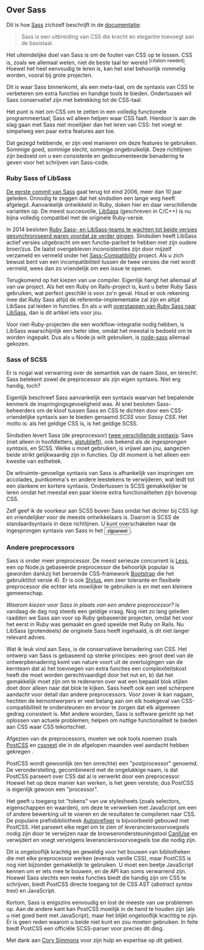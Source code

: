 
## Over Sass

Dit is hoe [Sass](https://sass-lang.com) zichzelf beschrijft in de [documentatie](https://sass-lang.com/documentation/file.SASS_REFERENCE.html):

> Sass is een uitbreiding van CSS die kracht en elegantie toevoegt aan de basistaal.

Het uiteindelijke doel van Sass is om de fouten van CSS op te lossen. CSS is, zoals we allemaal weten, niet de beste taal ter wereld <sup>[citation needed]</sup>. Hoewel het heel eenvoudig te leren is, kan het snel behoorlijk rommelig worden, vooral bij grote projecten.

Dit is waar Sass binnenkomt, als een meta-taal, om de syntaxis van CSS te verbeteren om extra functies en handige tools te bieden. Ondertussen wil Sass conservatief zijn met betrekking tot de CSS-taal.

Het punt is niet om CSS om te zetten in een volledig functionele programmeertaal; Sass wil alleen helpen waar CSS faalt. Hierdoor is aan de slag gaan met Sass niet moeilijker dan het leren van CSS: het voegt er simpelweg een paar extra features aan toe.

Dat gezegd hebbende, er zijn veel manieren om deze features te gebruiken. Sommige goed, sommige slecht, sommige ongebruikelijk. Deze richtlijnen zijn bedoeld om u een consistente en gedocumenteerde benadering te geven voor het schrijven van Sass-code.

### Ruby Sass of LibSass

[De eerste commit van Sass](https://github.com/hcatlin/sass/commit/fa5048ba405619273e474a50400c7243fbff54fe) gaat terug tot eind 2006, meer dan 10 jaar geleden. Onnodig te zeggen dat het sindsdien een lange weg heeft afgelegd. Aanvankelijk ontwikkeld in Ruby, doken hier en daar verschillende varianten op. De meest succesvolle, [LibSass](https://webdesign.tutsplus.com/articles/getting-to-know-libsass--cms-23114) (geschreven in C/C++) is nu bijna volledig compatibel met de originele Ruby-versie.

In 2014 besloten [Ruby Sass- en LibSass-teams te wachten tot beide versies gesynchroniseerd waren voordat ze verder gingen](https://github.com/sass/libsass/wiki/The-LibSass-Compatibility-Plan). Sindsdien heeft LibSass actief versies uitgebracht om een functie-pariteit te hebben met zijn oudere broer/zus. De laatst overgebleven inconsistenties zijn door mijzelf verzameld en vermeld onder het [Sass-Compatibility](https://kittygiraudel.github.io/sass-compatibility/) project. Als u zich bewust bent van een incompatibiliteit tussen de twee versies die niet wordt vermeld, wees dan zo vriendelijk om een issue te openen.

Terugkomend op het kiezen van uw compiler. Eigenlijk hangt het allemaal af van uw project. Als het een Ruby on Rails-project is, kunt u beter Ruby Sass gebruiken, wat perfect geschikt is voor zo'n geval. Houd er ook rekening mee dat Ruby Sass altijd de referentie-implementatie zal zijn en altijd LibSass zal leiden in functies. En als u wilt [overstappen van Ruby Sass naar LibSass](https://www.sitepoint.com/switching-ruby-sass-libsass/), dan is dit artikel iets voor jou.

Voor niet-Ruby-projecten die een workflow-integratie nodig hebben, is LibSass waarschijnlijk een beter idee, omdat het meestal is bedoeld om te worden ingepakt. Dus als u Node.js wilt gebruiken, is [node-sass](https://github.com/sass/node-sass) allemaal gekozen.

### Sass of SCSS

Er is nogal wat verwarring over de semantiek van de naam *Sass*, en terecht: Sass betekent zowel de preprocessor als zijn eigen syntaxis. Niet erg handig, toch?

Eigenlijk beschreef Sass aanvankelijk een syntaxis waarvan het bepalende kenmerk de inspringingsgevoeligheid was. Al snel besloten Sass-beheerders om de kloof tussen Sass en CSS te dichten door een CSS-vriendelijke syntaxis aan te bieden genaamd *SCSS* voor *Sassy CSS*. Het motto is: als het geldige CSS is, is het geldige SCSS.

Sindsdien levert Sass (de preprocessor) [twee verschillende syntaxis](https://www.sitepoint.com/whats-difference-sass-scss/): Sass (niet alleen in hoofdletters, [alstublieft](http://sassnotsass.com)), ook bekend als *de ingesprongen syntaxis*, en SCSS. Welke u moet gebruiken, is vrijwel aan jou, aangezien beide strikt gelijkwaardig zijn in functies. Op dit moment is het alleen een kwestie van esthetiek.

De witruimte-gevoelige syntaxis van Sass is afhankelijk van inspringen om accolades, puntkomma's en andere leestekens te verwijderen, wat leidt tot een slankere en kortere syntaxis. Ondertussen is SCSS gemakkelijker te leren omdat het meestal een paar kleine extra functionaliteiten zijn bovenop CSS.

Zelf geef ik de voorkeur aan SCSS boven Sass omdat het dichter bij CSS ligt en vriendelijker voor de meeste ontwikkelaars is. Daarom is SCSS de standaardsyntaxis in deze richtlijnen. U kunt overschakelen naar de ingesprongen syntaxis van Sass in het <button type="button" data-a11y-dialog-show="options-panel" class="link-like">zijpaneel</button>.

### Andere preprocessors

Sass is onder meer preprocessor. De meest serieuze concurrent is [Less](http://lesscss.org/), een op Node.js gebaseerde preprocessor die behoorlijk populair is geworden dankzij het beroemde CSS-framework [Bootstrap](https://getbootstrap.com/) die het gebruikt(tot versie 4). Er is ook [Stylus](https://stylus-lang.com/), een zeer tolerante en flexibele preprocessor die echter iets moeilijker te gebruiken is en met een kleinere gemeenschap.

*Waarom kiezen voor Sass in plaats van een andere preprocessor?* is vandaag de dag nog steeds een geldige vraag. Nog niet zo lang geleden raadden we Sass aan voor op Ruby gebaseerde projecten, omdat het voor het eerst in Ruby was gemaakt en goed speelde met Ruby on Rails. Nu LibSass (grotendeels) de originele Sass heeft ingehaald, is dit niet langer relevant advies.

Wat ik leuk vind aan Sass, is de conservatieve benadering van CSS. Het ontwerp van Sass is gebaseerd op sterke principes: een groot deel van de ontwerpbenadering komt van nature voort uit de overtuigingen van de kernteam dat a) het toevoegen van extra functies een complexiteitskost heeft die moet worden gerechtvaardigd door het nut en, b) dat het gemakkelijk moet zijn om te redeneren over wat een bepaald blok stijlen doet door alleen naar dat blok te kijken. Sass heeft ook een veel scherpere aandacht voor detail dan andere preprocessors. Voor zover ik kan nagaan, hechten de kernontwerpers er veel belang aan om elk hoekgeval van CSS-compatibiliteit te ondersteunen en ervoor te zorgen dat elk algemeen gedrag consistent is. Met andere woorden, Sass is software gericht op het oplossen van actuele problemen; helpen om nuttige functionaliteit te bieden aan CSS waar CSS tekortschiet.

Afgezien van de preprocessors, moeten we ook tools noemen zoals [PostCSS](https://github.com/postcss/postcss) en [cssnext](https://cssnext.github.io/) die in de afgelopen maanden veel aandacht hebben gekregen .

PostCSS wordt gewoonlijk (en ten onrechte) een "postprocessor" genoemd. De veronderstelling, gecombineerd met de ongelukkige naam, is dat PostCSS parseert over CSS dat al is verwerkt door een preprocessor. Hoewel het op deze manier kan werken, is het geen vereiste, dus PostCSS is eigenlijk gewoon een "processor".

Het geeft u toegang tot "tokens" van uw stylesheets (zoals selectors, eigenschappen en waarden), om deze te verwerken met JavaScript om een of andere bewerking uit te voeren en de resultaten te compileren naar CSS. De populaire prefixbibliotheek [Autoprefixer](https://github.com/postcss/autoprefixer) is bijvoorbeeld gebouwd met PostCSS. Het parseert elke regel om te zien of leveranciersvoorvoegsels nodig zijn door te verwijzen naar de browserondersteuningstool [CanIUse](https://caniuse.com) en verwijdert en voegt vervolgens leveranciersvoorvoegsels toe die nodig zijn.

Dit is ongelooflijk krachtig en geweldig voor het bouwen van bibliotheken die met elke preprocessor werken (evenals vanille CSS), maar PostCSS is nog niet bijzonder gemakkelijk te gebruiken. U moet een beetje JavaScript kennen om er iets mee te bouwen, en de API kan soms verwarrend zijn. Hoewel Sass slechts een reeks functies biedt die handig zijn om CSS te schrijven, biedt PostCSS directe toegang tot de CSS AST (*abstract syntax tree*) en JavaScript.

Kortom, Sass is enigszins eenvoudig en lost de meeste van uw problemen op. Aan de andere kant kan PostCSS moeilijk in de hand te houden zijn (als u niet goed bent met JavaScript), maar het blijkt ongelooflijk krachtig te zijn. Er is geen reden waarom u beide niet kunt en zou moeten gebruiken. In feite biedt PostCSS een officiële SCSS-parser voor precies dit ding.

<div class="note">
  <p>Met dank aan <a href="https://github.com/corysimmons">Cory Simmons</a> voor zijn hulp en expertise op dit gebied.</p>
</div>
